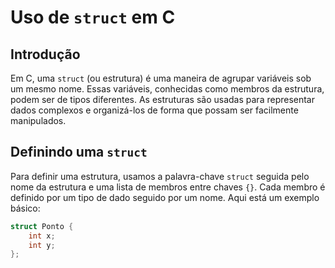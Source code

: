 # Uso de `struct` em C

## Introdução

Em C, uma `struct` (ou estrutura) é uma maneira de agrupar variáveis sob um mesmo nome. Essas variáveis, conhecidas como membros da estrutura, podem ser de tipos diferentes. As estruturas são usadas para representar dados complexos e organizá-los de forma que possam ser facilmente manipulados.

## Definindo uma `struct`

Para definir uma estrutura, usamos a palavra-chave `struct` seguida pelo nome da estrutura e uma lista de membros entre chaves `{}`. Cada membro é definido por um tipo de dado seguido por um nome. Aqui está um exemplo básico:

```c
struct Ponto {
    int x;
    int y;
};
